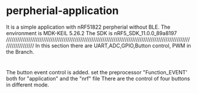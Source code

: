 # perpherial-application
It is a simple application with nRF51822 perpherial without BLE.
The environment is MDK-KEIL 5.26.2 
The SDK is nRF5_SDK_11.0.0_89a8197 
//////////////////////////////////////////////////////////////////////////////////////////////////////////////////
In this section there are UART,ADC,GPIO,Button control, PWM in the Branch.
#
The button event control is added.
set the preprocessor "Function_EVENT' both for "application" and the "nrf" file
There are the control of four buttons in different mode.
